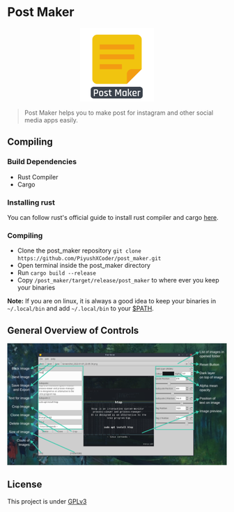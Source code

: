 # Post Maker

<p align="center">
    <img alt="actix-web-grants" src="./assets/icon_with_text.svg" width="170">
</p>

> Post Maker helps you to make post for instagram and other social media apps easily.

## Compiling

### Build Dependencies

* Rust Compiler
* Cargo

### Installing rust

You can follow rust's official guide to install rust compiler and cargo [here](https://www.rust-lang.org/tools/install).

### Compiling

* Clone the post_maker repository `git clone https://github.com/PiyushXCoder/post_maker.git`
* Open terminal inside the post_maker directory
* Run `cargo build --release`
* Copy `/post_maker/target/release/post_maker` to where ever you keep your binaries

**Note:** If you are on linux, it is always a good idea to keep your binaries in `~/.local/bin` and add `~/.local/bin` to your [$PATH](https://www.redhat.com/sysadmin/linux-environment-variableshttps:/).

## General Overview of Controls

![](assets/20220124_152902_screenshot.png)

## License

This project is under [GPLv3](LICENSE)

